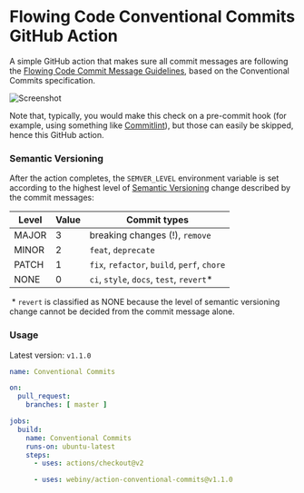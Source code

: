 # Flowing Code Conventional Commits GitHub Action

A simple GitHub action that makes sure all commit messages are following the [Flowing Code Commit Message Guidelines](https://github.com/FlowingCode/DevelopmentConventions/blob/main/conventional-commits.md), 
based on the Conventional Commits specification.

![Screenshot](/docs/screenshot.png)

Note that, typically, you would make this check on a pre-commit hook (for example, using something like [Commitlint](https://commitlint.js.org/)), but those can easily be skipped, hence this GitHub action.

### Semantic Versioning 

After the action completes, the `SEMVER_LEVEL` environment variable is set according to the highest level of [Semantic Versioning](https://semver.org/spec/v2.0.0.html) change described by the commit messages:

|Level|Value|Commit types|
|---|---|----------------|
|MAJOR|3| breaking changes (!), `remove`
|MINOR|2| `feat`, `deprecate` 
|PATCH|1| `fix`, `refactor`, `build`, `perf`, `chore`
|NONE |0| `ci`, `style`, `docs`, `test`, `revert`*
    
&nbsp;* `revert` is classified as NONE because the level of semantic versioning change cannot be decided from the commit message alone.

### Usage
Latest version: `v1.1.0`

```yml
name: Conventional Commits

on:
  pull_request:
    branches: [ master ]

jobs:
  build:
    name: Conventional Commits
    runs-on: ubuntu-latest
    steps:
      - uses: actions/checkout@v2

      - uses: webiny/action-conventional-commits@v1.1.0
```
